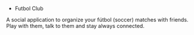 * Futbol Club

A social application to organize your fútbol (soccer) matches with friends. Play
with them, talk to them and stay always connected.
